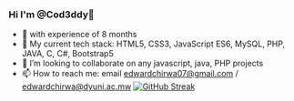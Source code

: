 ### Hi I'm @Cod3ddy👋

- 👀 with experience of 8 months
- 🌱 My current tech stack: HTML5, CSS3, JavaScript ES6, MySQL, PHP, JAVA, C, C#, Bootstrap5
- 👯 I’m looking to collaborate on any javascript, java, PHP projects
- 📫 How to reach me: email edwardchirwa07@gmail.com / edwardchirwa@dyuni.ac.mw
[![GitHub Streak](https://github-readme-streak-stats.herokuapp.com?user=Cod3ddy&theme=buefy-dark)](https://git.io/streak-stats)
